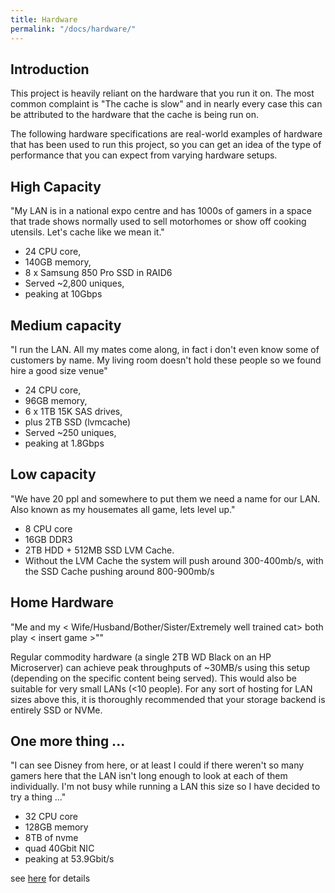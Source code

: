 ```yaml
---
title: Hardware
permalink: "/docs/hardware/"
---
```


## Introduction

This project is heavily reliant on the hardware that you run it on.  The most
common complaint is "The cache is slow" and in nearly every case this can be
attributed to the hardware that the cache is being run on.

The following hardware specifications are real-world examples of hardware that
has been used to run this project, so you can get an idea of the type of
performance that you can expect from varying hardware setups.

## High Capacity

"My LAN is in a national expo centre and has 1000s of gamers in a space that trade shows normally used to sell motorhomes or show off cooking utensils. Let's cache like we mean it."

* 24 CPU core, 
* 140GB memory, 
* 8 x Samsung 850 Pro SSD in RAID6
* Served ~2,800 uniques, 
* peaking at 10Gbps

## Medium capacity

"I run the LAN. All my mates come along, in fact i don't even know some of customers by name. My living room doesn't hold these people so we found hire a good size venue"
* 24 CPU core, 
* 96GB memory, 
* 6 x 1TB 15K SAS drives, 
* plus 2TB SSD (lvmcache)
* Served ~250 uniques, 
* peaking at 1.8Gbps

## Low capacity

"We have 20 ppl and somewhere to put them we need a name for our LAN. Also known as my housemates all game, lets level up."

* 8 CPU core
* 16GB DDR3
* 2TB HDD + 512MB SSD LVM Cache.
* Without the LVM Cache the system will push around 300-400mb/s, with the SSD Cache pushing around 800-900mb/s

## Home Hardware

"Me and my < Wife/Husband/Bother/Sister/Extremely well trained cat> both play < insert game >""

Regular commodity hardware (a single 2TB WD Black on an HP Microserver) can achieve peak throughputs of ~30MB/s using this setup (depending on the specific content being served).  This would also be suitable for very small LANs (<10 people).  For any sort of hosting for LAN sizes above this, it is thoroughly recommended that your storage backend is entirely SSD or NVMe.


## One more thing ...

"I can see Disney from here, or at least I could if there weren't so many gamers here that the LAN isn't long enough to look at each of them individually. I'm not busy while running a LAN this size so I have decided to try a thing ..."

* 32 CPU core
* 128GB memory
* 8TB of nvme
* quad 40Gbit NIC
* peaking at 53.9Gbit/s

see [here](https://dreamhack.com/anaheim/top-news/anaheim-you-were-awesome/) for details